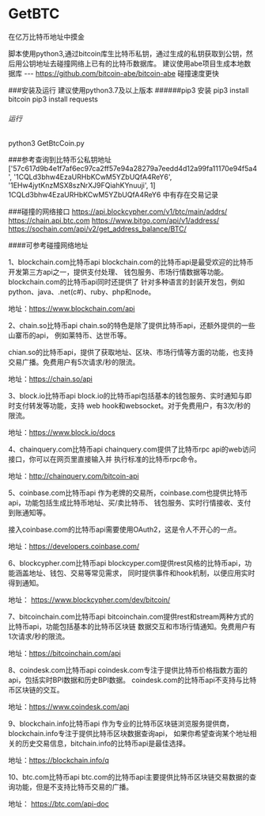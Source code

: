 # GetBTC
在亿万比特币地址中摸金

脚本使用python3,通过bitcoin库生比特币私钥，通过生成的私钥获取到公钥，然后用公钥地址去碰撞网络上已有的比特币数据库。
建议使用abe项目生成本地数据库 --- https://github.com/bitcoin-abe/bitcoin-abe 
碰撞速度更快

###安装及运行
建议使用python3.7及以上版本
######pip3 安装
pip3 install bitcoin
pip3 install requests
###### 运行
python3 GetBtcCoin.py

###参考查询到比特币公私钥地址
['57c617d9b4e1f7af6ec97ca2ff57e94a28279a7eedd4d12a99fa11170e94f5a4', '1CQLd3bhw4EzaURHbKCwM5YZbUQfA4ReY6', '1EHw4jytKnzMSX8szNrXJ9FQiahKYnuuji', 1]
1CQLd3bhw4EzaURHbKCwM5YZbUQfA4ReY6 中有存在交易记录


###碰撞的网络接口
https://api.blockcypher.com/v1/btc/main/addrs/
https://chain.api.btc.com
https://www.bitgo.com/api/v1/address/
https://sochain.com/api/v2/get_address_balance/BTC/

####可参考碰撞网络地址

1、blockchain.com比特币api
blockchain.com的比特币api是最受欢迎的比特币开发第三方api之一，提供支付处理、 钱包服务、市场行情数据等功能。blockchain.com的比特币api同时还提供了 针对多种语言的封装开发包，例如python、java、.net(c#)、ruby、php和node。

地址：https://www.blockchain.com/api

2、chain.so比特币api
chain.so的特色是除了提供比特币api，还额外提供的一些山寨币的api， 例如莱特币、达世币等。

chian.so的比特币api，提供了获取地址、区块、市场行情等方面的功能，也支持 交易广播。免费用户有5次请求/秒的限流。

地址：https://chain.so/api

3、block.io比特币api
block.io的比特币api包括基本的钱包服务、实时通知与即时支付转发等功能，支持 web hook和websocket。对于免费用户，有3次/秒的限流。

地址：https://www.block.io/docs

4、chainquery.com比特币api
chainquery.com提供了比特币rpc api的web访问接口，你可以在网页里直接输入并 执行标准的比特币rpc命令。

地址：http://chainquery.com/bitcoin-api

5、coinbase.com比特币api
作为老牌的交易所，coinbase.com也提供比特币api，功能包括生成比特币地址、买/卖比特币、 钱包服务、实时行情接收、支付到账通知等。

接入coinbase.com的比特币api需要使用OAuth2，这是令人不开心的一点。

地址：https://developers.coinbase.com/

6、blockcypher.com比特币api
blockcyper.com提供rest风格的比特币api，功能涵盖地址、钱包、交易等常见需求， 同时提供事件和hook机制，以便应用实时得到通知。

地址： https://www.blockcypher.com/dev/bitcoin/

7、bitcoinchain.com比特币api
bitcoinchain.com提供rest和stream两种方式的比特币api，功能包括基本的比特币区块链 数据交互和市场行情通知。免费用户有1次请求/秒的限流。

地址：https://bitcoinchain.com/api

8、coindesk.com比特币api
coindesk.com专注于提供比特币价格指数方面的api，包括实时BPI数据和历史BPI数据。 coindesk.com的比特币api不支持与比特币区块链的交互。

地址：https://www.coindesk.com/api

9、blockchain.info比特币api
作为专业的比特币区块链浏览服务提供商，blockchain.info专注于提供比特币区块数据查询api， 如果你希望查询某个地址相关的历史交易信息，bitchain.info的比特币api是最佳选择。

地址：https://blockchain.info/q

10、btc.com比特币api
btc.com的比特币api主要提供比特币区块链交易数据的查询功能，但是不支持比特币交易的广播。

地址： https://btc.com/api-doc